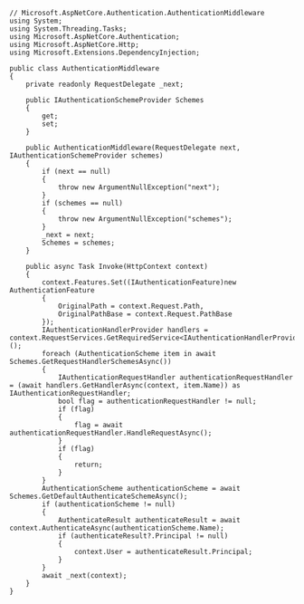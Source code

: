 ﻿```chsarp
// Microsoft.AspNetCore.Authentication.AuthenticationMiddleware
using System;
using System.Threading.Tasks;
using Microsoft.AspNetCore.Authentication;
using Microsoft.AspNetCore.Http;
using Microsoft.Extensions.DependencyInjection;

public class AuthenticationMiddleware
{
	private readonly RequestDelegate _next;

	public IAuthenticationSchemeProvider Schemes
	{
		get;
		set;
	}

	public AuthenticationMiddleware(RequestDelegate next, IAuthenticationSchemeProvider schemes)
	{
		if (next == null)
		{
			throw new ArgumentNullException("next");
		}
		if (schemes == null)
		{
			throw new ArgumentNullException("schemes");
		}
		_next = next;
		Schemes = schemes;
	}

	public async Task Invoke(HttpContext context)
	{
		context.Features.Set((IAuthenticationFeature)new AuthenticationFeature
		{
			OriginalPath = context.Request.Path,
			OriginalPathBase = context.Request.PathBase
		});
		IAuthenticationHandlerProvider handlers = context.RequestServices.GetRequiredService<IAuthenticationHandlerProvider>();
		foreach (AuthenticationScheme item in await Schemes.GetRequestHandlerSchemesAsync())
		{
			IAuthenticationRequestHandler authenticationRequestHandler = (await handlers.GetHandlerAsync(context, item.Name)) as IAuthenticationRequestHandler;
			bool flag = authenticationRequestHandler != null;
			if (flag)
			{
				flag = await authenticationRequestHandler.HandleRequestAsync();
			}
			if (flag)
			{
				return;
			}
		}
		AuthenticationScheme authenticationScheme = await Schemes.GetDefaultAuthenticateSchemeAsync();
		if (authenticationScheme != null)
		{
			AuthenticateResult authenticateResult = await context.AuthenticateAsync(authenticationScheme.Name);
			if (authenticateResult?.Principal != null)
			{
				context.User = authenticateResult.Principal;
			}
		}
		await _next(context);
	}
}

```